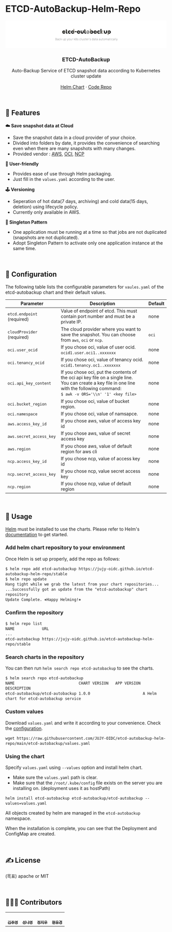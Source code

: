 # ETCD-AutoBackup-Helm-Repo

![image-20230806054900608](https://raw.githubusercontent.com/na3150/typora-img/main/uPic/image-20230806054900608.png)

<h3 align="center">ETCD-AutoBackup</h3>
<p align="center">Auto-Backup Service of ETCD snapshot data according to Kubernetes cluster update<br>
  <br>
 <a href="https://github.com/JUJY-OIDC/etcd-autobackup-helm-repo">Helm Chart</a>
    ·
    <a href="https://github.com/JUJY-OIDC/etcd-autobackup">Code Repo</a>
</p>


<br>

## 👀 Features

**☁️ Save snapshot data at Cloud**

- Save the snapshot data in a cloud provider of your choice.
- Divided into folders by date, it provides the convenience of searching even when there are many snapshots with many changes.
- Provided vendor : [AWS](https://aws.amazon.com/), [OCI](https://www.oracle.com/cloud/), [NCP](https://www.ncloud.com/)

**🧸 User-friendly**

- Provides ease of use through Helm packaging.
- Just fill in the `values.yaml` according to the user.

**🕹️ Versioning**

- Seperation of hot data(7 days, archiving) and cold data(15 days, deletion) using lifecycle policy.
- Currently only available in AWS.

**🎈 Singleton Pattern**
- One application must be running at a time so that jobs are not duplicated (snapshots are not duplicated).
- Adopt Singleton Pattern to activate only one application instance at the same time.

<br>

## 🫧 Configuration

The following table lists the configurable parameters for `vaules.yaml` of the etcd-autobackup chart and their default values.

| Parameter                            | Description                                                  | Default                      |
| ------------------------------------ | ------------------------------------------------------------ | ---------------------------- |
| `etcd.endpoint` (required)           | Value of endpoint of etcd. This must contain port number and must be a private IP. | none                         |
| `cloudProvider` (required)           | The cloud provider where you want to save the snapshot. You can choose from `aws`, `oci` or `ncp`. | `oci`                        |
| `oci.user_ocid`                      | If you chose oci, value of user ocid. <br> `ocid1.user.oci1..xxxxxxx` | none                         |
| `oci.tenancy_ocid`                   | If you chose oci, value of tenancy ocid. `ocid1.tenancy.oc1..xxxxxxx` | none                         |
| `oci.api_key_content`                   | If you chose oci, put the contents of the oci api key file on a single line.<br> You can create a key file in one line with the following command: <br> `$ awk -v ORS='\\n' '1' <key file>`| none                         |
| `oci.bucket_region`                  | If you chose oci, value of bucket region.                   | none                         |
| `oci.namespace`                      | If you chose oci, value of namsapce.                        | none                         |
| `aws.access_key_id`                  | If you chose aws, value of access key id                    | none                         |
| `aws.secret_access_key`              | If you chose aws, value of secret access key                | none                         |
| `aws.region`                         | If you chose aws, value of default region for aws cli       | none                         |
| `ncp.access_key_id`                  | If you chose ncp, value of access key id                    | none                         |
| `ncp.secret_access_key`              | If you chose ncp, value secret access key                   | none                         |
| `ncp.region`                         | If you chose ncp, value of default region                   | none                         |

<br>

## 🤖 Usage 
[Helm](https://helm.sh/) must be installed to use the charts. Please refer to Helm's [documentation](https://helm.sh/docs/) to get started.
### Add helm chart repository to your environment

Once Helm is set up properly, add the repo as follows:

```
$ helm repo add etcd-autobackup https://jujy-oidc.github.io/etcd-autobackup-helm-repo/stable
$ helm repo update
Hang tight while we grab the latest from your chart repositories...
...Successfully got an update from the "etcd-autobackup" chart repository
Update Complete. ⎈Happy Helming!⎈
```

### Confirm the repository
```
$ helm repo list
NAME           	URL
...
etcd-autobackup	https://jujy-oidc.github.io/etcd-autobackup-helm-repo/stable
```

### Search charts in the repository
You can then run `helm search repo etcd-autobackup` to see the charts.
```
$ helm search repo etcd-autobackup
NAME                           	CHART VERSION	APP VERSION	DESCRIPTION         
etcd-autobackup/etcd-autobackup	1.0.0        	           	A Helm chart for etcd-autobackup service
```

### Custom values
Download `values.yaml` and write it according to your convenience. Check the [configuration](#-configuration).

```
wget https://raw.githubusercontent.com/JUJY-OIDC/etcd-autobackup-helm-repo/main/etcd-autobackup/values.yaml
```

### Using the chart
Specify `values.yaml` using `--values` option and install helm chart.
- Make sure the `values.yaml` path is clear. 
- Make sure that the `/root/.kube/config` file exists on the server you are installing on. (deployment uses it as hostPath)

```
helm install etcd-autobackup etcd-autobackup/etcd-autobackup --values=values.yaml
```

All objects created by helm are managed in the `etcd-autobackup` namespace.

When the installation is complete, you can see that the Deployment and ConfigMap are created.

<br>

## ✍️ License

(목표) apache or MIT

<br>

## 👩🏻‍💻 Contributors
<table>
  <tr>
    <td align="center"><a href="https://github.com/juyoung810"><img src="https://avatars.githubusercontent.com/u/57140735?v=4" width="100px;" alt=""/><br /><sub><b>김주영</b></sub></a></td>
    <td align="center"><a href="https://github.com/na3150"><img src="https://avatars.githubusercontent.com/u/64996121?v=4" width="100px;" alt=""/><br /><sub><b>성나영</b></sub></a></td>
    <td align="center"><a href="https://github.com/ziwooda"><img src="https://avatars.githubusercontent.com/u/70079416?v=4" width="100px;" alt=""/><br /><sub><b>정지우</b></sub></a></td>
    <td align="center"><a href="https://github.com/yugyeongh"><img src="https://avatars.githubusercontent.com/u/72396865?v=4" width="100px;" alt=""/><br /><sub><b>현유경</b></sub></a></td>
   
  </tr>
  </table>









